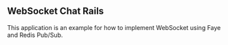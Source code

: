 WebSocket Chat Rails
---

This application is an example for how to implement WebSocket using Faye and
Redis Pub/Sub.
